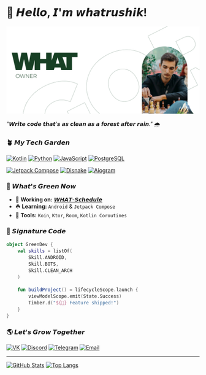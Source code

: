 # 🌱 𝙃𝙚𝙡𝙡𝙤, 𝙄'𝙢 𝙬𝙝𝙖𝙩𝙧𝙪𝙨𝙝𝙞𝙠!

![Banner](https://raw.githubusercontent.com/topanim/topanim/7528d4b8baafcc60ffb5df5fc854ee823c871f49/github/banner.jpg)

_"𝙒𝙧𝙞𝙩𝙚 𝙘𝙤𝙙𝙚 𝙩𝙝𝙖𝙩'𝙨 𝙖𝙨 𝙘𝙡𝙚𝙖𝙣 𝙖𝙨 𝙖 𝙛𝙤𝙧𝙚𝙨𝙩 𝙖𝙛𝙩𝙚𝙧 𝙧𝙖𝙞𝙣."_ 🌧️

<!-- 🌳🍀🎋🪴🎍🎄🌲🌳🌴🍃🌱🌿☘️ -->
<!-- ✍️🥷👀🐼🐧🐇🍀🎋🪴🎍🎄🌲🌳🌴🍃🌱🌿☘️🦖🦎🐩🦡🐳🐋🦐🦀🐡🦞⛄️☃️❄️🌩🫧☁️⛅️💫⭐️✨⚡️🌟☄️🔥🍡🍙🍚🥥🍸🍥🍣🎬🎲♟🎱🗻🏔⛰🧩🎯🎫🎟🏆🥇🥈🥉🎖🛟🗿🏝🗺🗽🚧⛩💡💻⏳⏰🧯🔋🪫💰💸🧬⛓️‍💥⛓️🪜🧰🪛🧨🔭💈⚗️💣🛎🎁🎏🎈🪄🎉📌🪩📍🗃📆📊📈📉🤍🔍🔎⚜️◻️📣💬💭🗯❔❕❗️❓‼️⁉️💯 -->

### 🪴 𝙈𝙮 𝙏𝙚𝙘𝙝 𝙂𝙖𝙧𝙙𝙚𝙣

[![Kotlin](https://img.shields.io/badge/-Kotlin-purple?logo=kotlin&logoColor=white)](https://kotlinlang.org)
[![Python](https://img.shields.io/badge/-Python-3776AB?logo=python&logoColor=white)](https://python.org)
[![JavaScript](https://img.shields.io/badge/-JavaScript-F7DF1E?logo=javascript&logoColor=black)](https://developer.mozilla.org/en-US/docs/Web/JavaScript)
[![PostgreSQL](https://img.shields.io/badge/-PostgreSQL-blue?logo=postgresql&logoColor=white)](https://postgresql.org)

[![Jetpack Compose](https://img.shields.io/badge/-Jetpack_Compose-green?logo=jetpackcompose&logoColor=white)](https://developer.android.com/compose)
[![Disnake](https://img.shields.io/badge/-Disnake-3776AB?logo=discord&logoColor=white)](https://disnake.dev/)
[![Aiogram](https://img.shields.io/badge/-Aiogram-26A5E4?logo=telegram&logoColor=white)](https://aiogram.dev)

### 🌿 𝙒𝙝𝙖𝙩'𝙨 𝙂𝙧𝙚𝙚𝙣 𝙉𝙤𝙬

- 🔭 **Working on:** [𝙒𝙃𝘼𝙏-𝙎𝙘𝙝𝙚𝙙𝙪𝙡𝙚](https://github.com/topanim/WHAT-Schedule-android.git)
- ☘️ **Learning:** `Android` & `Jetpack Compose`
- 🧰 **Tools:** `Koin`, `Ktor`, `Room`, `Kotlin Coroutines`

### 🍃 𝙎𝙞𝙜𝙣𝙖𝙩𝙪𝙧𝙚 𝘾𝙤𝙙𝙚

```kotlin
object GreenDev {
    val skills = listOf(
        Skill.ANDROID,
        Skill.BOTS,
        Skill.CLEAN_ARCH
    )

    fun buildProject() = lifecycleScope.launch {
        viewModelScope.emit(State.Success)
        Timber.d("${🌱} Feature shipped!")
    }
}
```

### 🌎 𝙇𝙚𝙩'𝙨 𝙂𝙧𝙤𝙬 𝙏𝙤𝙜𝙚𝙩𝙝𝙚𝙧

[![VK](https://img.shields.io/badge/-VK-0A66C2?logo=vk)](https://vk.com/whatrushik)
[![Discord](https://img.shields.io/badge/-Discord-blue?logo=discord&logoColor=white)](https://discordapp.com/users/694977590468804661)
[![Telegram](https://img.shields.io/badge/-Telegram-26A5E4?logo=telegram&logoColor=white)](https://t.me/whatrushik)
[![Email](https://img.shields.io/badge/-Email-EA4335?logo=gmail&logoColor=white)](mailto:gorogannisan641@gmail.com)

---

[![GitHub Stats](https://github-readme-stats.vercel.app/api?username=topanim&show_icons=true&theme=vue-dark&bg_color=22543D&title_color=8BC34A&icon_color=4CAF50)](https://github.com/yourname)
[![Top Langs](https://github-readme-stats.vercel.app/api/top-langs/?username=topanim&layout=compact&theme=vue-dark&bg_color=22543D&title_color=8BC34A)](https://github.com/yourname)
